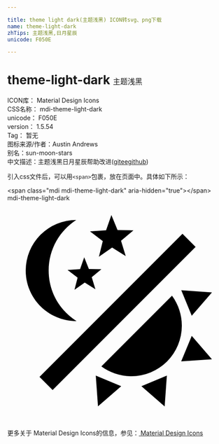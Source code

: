 ```yaml
---

title: theme light dark(主题浅黑) ICON转svg、png下载
name: theme-light-dark
zhTips: 主题浅黑,日月星辰
unicode: F050E

---
```


# theme-light-dark  <small style="font-size: 60%;font-weight: 100">主题浅黑</small>


<div class="detail-page">
<p>
<span>
ICON库：
<span class="badge-secondary badge">Material Design Icons</span> 
</span>
<br/>
<span>
CSS名称：
<span class="badge-secondary badge">mdi-theme-light-dark</span> 
</span>
<br/>
<span>
unicode：
<span class="badge-secondary badge">F050E</span> 
</span>
<br/>
<span>
version：
<span class="badge-secondary badge">1.5.54</span> 
</span>
<br/>
<span>Tag：
<span class="badge-light badge">暂无</span>
</span>
<br/>
<span>图标来源/作者：<span class="badge-light badge">Austin Andrews</span></span> 
<br/>
<span>别名：<span class="badge-light badge">sun-moon-stars</span></span><br/><span class="zh-detail">中文描述：<span class="badge-primary badge">主题浅黑</span><span class="badge-primary badge">日月星辰</span><span class="help-link"><span>帮助改进</span>(<a href="https://gitee.com/liuwave/icon-helper/edit/master/json/material/theme-light-dark.json" target="_blank" rel="noopener noreferrer">gitee</a><a href="https://github.com/liuwave/icon-helper/edit/master/json/material/theme-light-dark.json" target="_blank" rel="noopener noreferrer">github</a></span>)</span><br/>
</p>
</div>
<div class="alert alert-dark">
  <i class="mdi mdi-theme-light-dark mdi-48px"></i>
  <i class="mdi mdi-theme-light-dark mdi-36px"></i>
  <i class="mdi mdi-theme-light-dark mdi-24px"></i>
  <i class="mdi mdi-theme-light-dark mdi-18px"></i>
</div>
<div>
  <p>引入css文件后，可以用<code>&lt;span&gt;</code>包裹，放在页面中。具体如下所示：    
  </p>
  <div class="alert alert-primary" style="font-size: 14px">
    &lt;span class="mdi mdi-theme-light-dark" aria-hidden="true"&gt;&lt;/span&gt;
    <copy-btn content='<span class="mdi mdi-theme-light-dark" aria-hidden="true"></span>'></copy-btn>
  </div>
  <div class="alert alert-secondary">
    <i class="mdi mdi-theme-light-dark"
    style="font-size: 24px"
    aria-hidden="true"></i> mdi-theme-light-dark
    <copy-btn content="mdi-theme-light-dark" btn-title="复制图标名称"></copy-btn>
  </div>
</div>
<div id="svg" class="svg-wrap">
<svg xmlns="http://www.w3.org/2000/svg" viewBox="0 0 24 24"><path d="M7.5,2C5.71,3.15 4.5,5.18 4.5,7.5C4.5,9.82 5.71,11.85 7.53,13C4.46,13 2,10.54 2,7.5A5.5,5.5 0 0,1 7.5,2M19.07,3.5L20.5,4.93L4.93,20.5L3.5,19.07L19.07,3.5M12.89,5.93L11.41,5L9.97,6L10.39,4.3L9,3.24L10.75,3.12L11.33,1.47L12,3.1L13.73,3.13L12.38,4.26L12.89,5.93M9.59,9.54L8.43,8.81L7.31,9.59L7.65,8.27L6.56,7.44L7.92,7.35L8.37,6.06L8.88,7.33L10.24,7.36L9.19,8.23L9.59,9.54M19,13.5A5.5,5.5 0 0,1 13.5,19C12.28,19 11.15,18.6 10.24,17.93L17.93,10.24C18.6,11.15 19,12.28 19,13.5M14.6,20.08L17.37,18.93L17.13,22.28L14.6,20.08M18.93,17.38L20.08,14.61L22.28,17.15L18.93,17.38M20.08,12.42L18.94,9.64L22.28,9.88L20.08,12.42M9.63,18.93L12.4,20.08L9.87,22.27L9.63,18.93Z" /></svg>
</div>
<detail full-name='mdi-theme-light-dark'></detail>
    
<div><p>更多关于 Material Design Icons的信息，参见：<a target="_blank" href="https://iconhelper.cn/material.html"> Material Design Icons</a>
</p></div>
